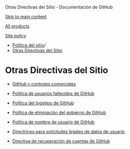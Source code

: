 Otras Directivas del Sitio - Documentación de GitHub

[Skip to main content](#main-content)

[All products](/es)

[Site policy](/site-policy)

* [Política del sitio](/es/site-policy)/
* [Otras Directivas del Sitio](/es/site-policy/other-site-policies)

Otras Directivas del Sitio
==========

* [GitHub y controles comerciales](/es/site-policy/other-site-policies/github-and-trade-controls)

* [Política de usuarios fallecidos de GitHub](/es/site-policy/other-site-policies/github-deceased-user-policy)

* [Política del logotipo de GitHub](/es/site-policy/other-site-policies/github-logo-policy)

* [Política de eliminación del gobierno de GitHub](/es/site-policy/other-site-policies/github-government-takedown-policy)

* [Política de nombre de usuario de GitHub](/es/site-policy/other-site-policies/github-username-policy)

* [Directrices para solicitudes legales de datos de usuario](/es/site-policy/other-site-policies/guidelines-for-legal-requests-of-user-data)

* [Directiva de recuperación de cuentas de GitHub](/es/site-policy/other-site-policies/github-account-recovery-policy)
